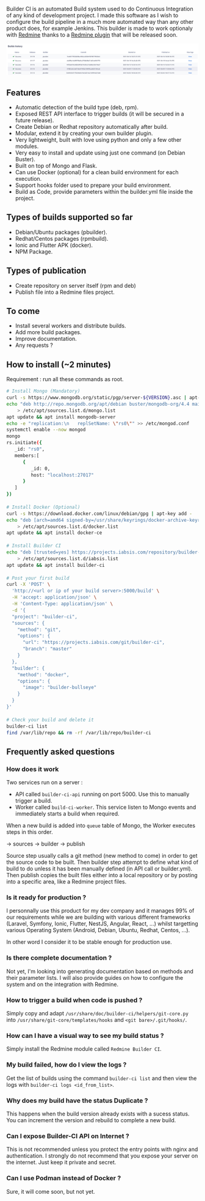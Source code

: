 Builder CI is an automated Build system used to do Continuous Integration of any kind of development project. I made this software as I wish to configure the build pipeline in a much more automated way than any other product does, for example Jenkins. This builder is made to work optionaly with [Redmine](https://www.redmine.org/) thanks to a [Redmine plugin](https://github.com/iabsis/redmine-builder-ci) that will be released soon.

![Redmine Screenshot](https://raw.githubusercontent.com/iabsis/builder-ci/master/doc/redmine_screenshot.png)

## Features

* Automatic detection of the build type (deb, rpm).
* Exposed REST API interface to trigger builds (it will be secured in a future release).
* Create Debian or Redhat repository automatically after build.
* Modular, extend it by creating your own builder plugin.
* Very lightweight, built with love using python and only a few other modules.
* Very easy to install and update using just one command (on Debian Buster).
* Built on top of Mongo and Flask.
* Can use Docker (optional) for a clean build environment for each execution.
* Support hooks folder used to prepare your build environment.
* Build as Code, provide parameters within the builder.yml file inside the project.

## Types of builds supported so far

* Debian/Ubuntu packages (pbuilder).
* Redhat/Centos packages (rpmbuild).
* Ionic and Flutter APK (docker).
* NPM Package.

## Types of publication

* Create repository on server itself (rpm and deb)
* Publish file into a Redmine files project.

## To come

* Install several workers and distribute builds.
* Add more build packages.
* Improve documentation.
* Any requests ?

## How to install (~2 minutes)

Requirement : run all these commands as root.

~~~ bash
# Install Mongo (Mandatory)
curl -s https://www.mongodb.org/static/pgp/server-${VERSION}.asc | apt-key add -
echo "deb http://repo.mongodb.org/apt/debian buster/mongodb-org/4.4 main" \
    > /etc/apt/sources.list.d/mongo.list
apt update && apt install mongodb-server
echo -e "replication:\n   replSetName: \"rs0\"" >> /etc/mongod.conf
systemctl enable --now mongod
mongo
rs.initiate({
   _id: "rs0",
   members:[
      {
         _id: 0,
         host: "localhost:27017"
      }
   ]
})

# Install Docker (Optional)
curl -s https://download.docker.com/linux/debian/gpg | apt-key add -
echo "deb [arch=amd64 signed-by=/usr/share/keyrings/docker-archive-keyring.gpg] https://download.docker.com/linux/debian buster stable" \
    > /etc/apt/sources.list.d/docker.list
apt update && apt install docker-ce

# Install Builder CI
echo "deb [trusted=yes] https://projects.iabsis.com/repository/builder-ci/debian buster main" \
    > /etc/apt/sources.list.d/iabsis.list
apt update && apt install builder-ci 

# Post your first build
curl -X 'POST' \
  'http://<url or ip of your build server>:5000/build' \
  -H 'accept: application/json' \
  -H 'Content-Type: application/json' \
  -d '{
  "project": "builder-ci",
  "sources": {
    "method": "git",
    "options": {
      "url": "https://projects.iabsis.com/git/builder-ci",
      "branch": "master"
    }
  },
  "builder": {
    "method": "docker",
    "options": {
      "image": "builder-bullseye"
    }
  }
}'

# Check your build and delete it
builder-ci list
find /var/lib/repo && rm -rf /var/lib/repo/builder-ci
~~~

## Frequently asked questions

### How does it work

Two services run on a server :

- API called `builder-ci-api` running on port 5000. Use this to manually trigger a build.
- Worker called `build-ci-worker`. This service listen to Mongo events and immediately starts a build when required.

When a new build is added into `queue` table of Mongo, the Worker executes steps in this order.

-> sources -> builder -> publish

Source step usually calls a git method (new method to come) in order to get the source code to be built.
Then builder step attempt to define what kind of build to do unless it has been manually defined (in API call or builder.yml).
Then publish copies the built files either into a local repository or by posting into a specific area, like a Redmine project files.

### Is it ready for production ?

I personnally use this product for my dev company and it manages 99% of our requirements while we are building with various different frameworks (Laravel, Symfony, Ionic, Flutter, NestJS, Angular, React, ...) whilst targetting various Operating System (Android, Debian, Ubuntu, Redhat, Centos, ...).

In other word I consider it to be stable enough for production use.

### Is there complete documentation ?

Not yet, I'm looking into generating documentation based on methods and their parameter lists. I will also provide guides on how to configure the system and on the integration with Redmine.

### How to trigger a build when code is pushed ?

Simply copy and adapt `/usr/share/doc/builder-ci/helpers/git-core.py` into `/usr/share/git-core/templates/hooks` and `<git bare>/.git/hooks/`.

### How can I have a visual way to see my build status ?

Simply install the Redmine module called `Redmine Builder CI`.

### My build failed, how do I view the logs ?

Get the list of builds using the command `builder-ci list` and then view the logs with `builder-ci logs <id_from_list>`.

### Why does my build have the status Duplicate ?

This happens when the build version already exists with a sucess status. You can increment the version and rebuild to complete a new build.

### Can I expose Builder-CI API on Internet ?

This is not recommended unless you protect the entry points with nginx and authentication. I strongly do not recommend that you expose your server on the internet. Just keep it private and secret.

### Can I use Podman instead of Docker ?

Sure, it will come soon, but not yet.
